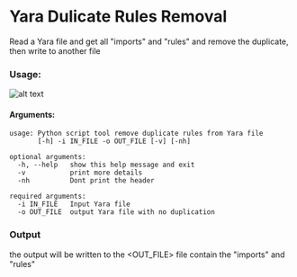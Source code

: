 # Yara Dulicate Rules Removal 
Read a Yara file and get all "imports" and "rules" and remove the duplicate, then write to another file

### Usage:
![alt text](https://github.com/salehmuhaysin/Yara_Duplicate_Rules/blob/master/Selection_066.png?raw=true)

#### Arguments:

```
usage: Python script tool remove duplicate rules from Yara file
       [-h] -i IN_FILE -o OUT_FILE [-v] [-nh]

optional arguments:
  -h, --help   show this help message and exit
  -v           print more details
  -nh          Dont print the header

required arguments:
  -i IN_FILE   Input Yara file
  -o OUT_FILE  output Yara file with no duplication
```


### Output

the output will be written to the <OUT_FILE> file contain the "imports" and "rules"




